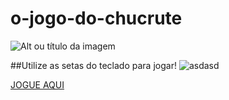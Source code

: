 # o-jogo-do-chucrute


![Alt ou título da imagem](https://miro.medium.com/max/1000/1*5Rx-ZS1ACU06tmWkaOTgMw.gif)

##Utilize as setas do teclado para jogar!  ![asdasd](https://www.pikpng.com/pngl/m/95-959547_650-x-500-9-arrow-keys-pixel-art.png)


[JOGUE AQUI](https://matheusanjo.github.io/o-jogo-do-chucrute/)

